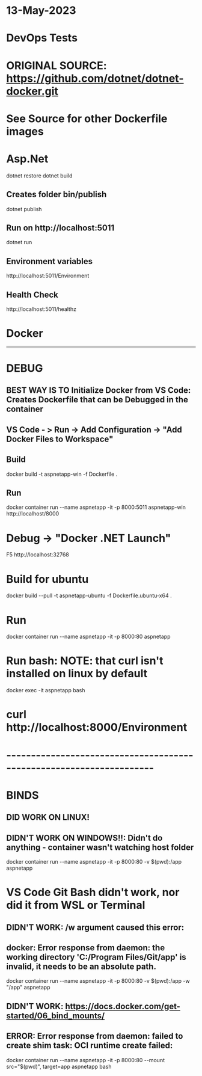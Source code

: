 # 13-May-2023 
# DevOps Tests

# ORIGINAL SOURCE: https://github.com/dotnet/dotnet-docker.git
# See Source for other Dockerfile images

# Asp.Net
dotnet restore
dotnet build
## Creates folder bin/publish
dotnet publish

## Run on http://localhost:5011
dotnet run
## Environment variables
http://localhost:5011/Environment
## Health Check
http://localhost:5011/healthz


# Docker #####################################
--------------------------------------------------------------
# DEBUG
## BEST WAY IS TO Initialize Docker from VS Code: Creates Dockerfile that can be Debugged in the container
## VS Code - > Run -> Add Configuration -> "Add Docker Files to Workspace"
## Build
docker build -t aspnetapp-win -f Dockerfile .
## Run
docker container run  --name aspnetapp -it -p 8000:5011 aspnetapp-win
http://localhost/8000

# Debug -> "Docker .NET Launch"
F5
http://localhost:32768

# Build for ubuntu
docker build --pull -t aspnetapp-ubuntu -f Dockerfile.ubuntu-x64 .

# Run
docker container run  --name aspnetapp -it -p 8000:80 aspnetapp

# Run bash: NOTE: that curl isn't installed on linux by default
docker exec -it aspnetapp bash
# curl http://localhost:8000/Environment


# --------------------------------------------------------------------
# BINDS
## DID WORK ON LINUX!

## DIDN'T WORK ON WINDOWS!!: Didn't do anything - container wasn't watching host folder
docker container run  --name aspnetapp -it -p 8000:80 -v $(pwd):/app  aspnetapp

# VS Code Git Bash didn't work, nor did it from WSL or Terminal
## DIDN'T WORK: /w argument caused this error:
## docker: Error response from daemon: the working directory 'C:/Program Files/Git/app' is invalid, it needs to be an absolute path.
docker container run  --name aspnetapp -it -p 8000:80 -v $(pwd):/app -w "/app" aspnetapp

## DIDN'T WORK: https://docs.docker.com/get-started/06_bind_mounts/
## ERROR: Error response from daemon: failed to create shim task: OCI runtime create failed:
docker container run  --name aspnetapp -it -p 8000:80 --mount src="$(pwd)", target=app aspnetapp bash

